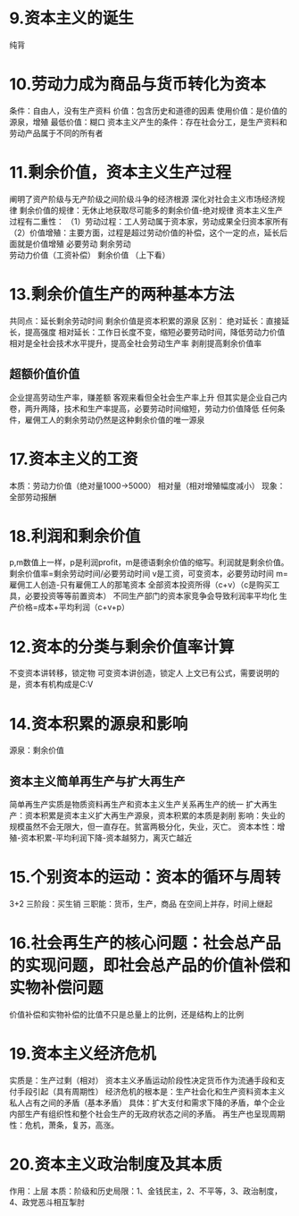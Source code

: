 # 9.资本主义的诞生
纯背
# 10.劳动力成为商品与货币转化为资本
条件：自由人，没有生产资料
价值：包含历史和道德的因素
使用价值：是价值的源泉，增殖
最低价值：糊口
资本主义产生的条件：存在社会分工，是生产资料和劳动产品属于不同的所有者
# 11.剩余价值，资本主义生产过程
阐明了资产阶级与无产阶级之间阶级斗争的经济根源
深化对社会主义市场经济规律
剩余价值的规律：无休止地获取尽可能多的剩余价值-绝对规律
资本主义生产过程有二重性：
（1）劳动过程：工人劳动属于资本家，劳动成果全归资本家所有
（2）价值增殖：主要方面，过程是超过劳动价值的补偿，这个一定的点，延长后面就是价值增殖
必要劳动                             剩余劳动                      
劳动力价值（工资补偿）  剩余价值 
（上下看）
# 13.剩余价值生产的两种基本方法
共同点：延长剩余劳动时间
剩余价值是资本积累的源泉
区别：
绝对延长：直接延长，提高强度
相对延长：工作日长度不变，缩短必要劳动时间，降低劳动力价值
相对是全社会技术水平提升，提高全社会劳动生产率
剥削提高剩余价值率
## 超额价值价值
企业提高劳动生产率，赚差额
客观来看但全社会生产率上升
但其实是企业自己内卷，两升两降，技术和生产率提高，必要劳动时间缩短，劳动力价值降低
任何条件，雇佣工人的剩余劳动仍然是这种剩余价值的唯一源泉
# 17.资本主义的工资
本质：劳动力价值（绝对量1000->5000）
相对量（相对增殖幅度减小）
现象：全部劳动报酬
# 18.利润和剩余价值
p,m数值上一样，p是利润profit，m是德语剩余价值的缩写。利润就是剩余价值。
剩余价值率=剩余劳动时间/必要劳动时间
v是工资，可变资本，必要劳动时间
m=雇佣工人创造-只有雇佣工人的那笔资本
全部资本投资所得（c+v）（c是购买工具，必要投资等等前置资本）
不同生产部门的资本家竞争会导致利润率平均化
生产价格=成本+平均利润（c+v+p）

# 12.资本的分类与剩余价值率计算
不变资本讲转移，锁定物
可变资本讲创造，锁定人
上文已有公式，需要说明的是，资本有机构成是C:V
# 14.资本积累的源泉和影响
源泉：剩余价值
## 资本主义简单再生产与扩大再生产
简单再生产实质是物质资料再生产和资本主义生产关系再生产的统一
扩大再生产：资本积累是资本主义扩大再生产源泉，资本积累的本质是剥削
影响：失业的规模虽然不会无限大，但一直存在。贫富两极分化，失业，灭亡。
资本本性：增殖-资本积累-平均利润下降-资本越努力，离灭亡越近
# 15.个别资本的运动：资本的循环与周转
3+2
三阶段：买生销
三职能：货币，生产，商品
在空间上并存，时间上继起
# 16.社会再生产的核心问题：社会总产品的实现问题，即社会总产品的价值补偿和实物补偿问题
价值补偿和实物补偿的比值不只是总量上的比例，还是结构上的比例
# 19.资本主义经济危机
实质是：生产过剩（相对）
资本主义矛盾运动阶段性决定货币作为流通手段和支付手段引起（具有周期性）
经济危机的根本是：生产社会化和生产资料资本主义私人占有之间的矛盾（基本矛盾）
具体：扩大支付和需求下降的矛盾，单个企业内部生产有组织性和整个社会生产的无政府状态之间的矛盾。
再生产也呈现周期性：危机，萧条，复苏，高涨。 
# 20.资本主义政治制度及其本质
作用：上层 本质：阶级和历史局限：1、金钱民主，2、不平等，3、政治制度，4、政党恶斗相互掣肘